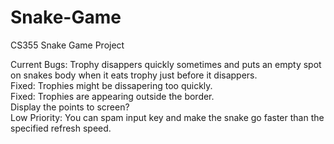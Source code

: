 # Snake-Game
CS355 Snake Game Project

Current Bugs:
Trophy disappers quickly sometimes and puts an empty spot on snakes body when it eats trophy just before it disappers.  
Fixed: Trophies might be dissapering too quickly.  
Fixed: Trophies are appearing outside the border.  
Display the points to screen?  
Low Priority: You can spam input key and make the snake go faster than the specified refresh speed.
